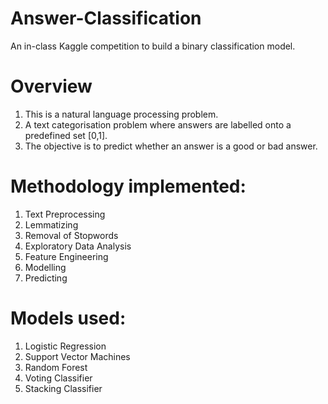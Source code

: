 # Answer-Classification
An in-class Kaggle competition to build a binary classification model. 

# Overview
1. This is a natural language processing problem.
2. A text categorisation problem where answers are labelled onto a predefined set [0,1].
3. The objective is to predict whether an answer is a good or bad answer.

# Methodology implemented:
1. Text Preprocessing
2. Lemmatizing
3. Removal of Stopwords
4. Exploratory Data Analysis
5. Feature Engineering
6. Modelling
7. Predicting

# Models used:
1. Logistic Regression
2. Support Vector Machines
3. Random Forest
4. Voting Classifier
5. Stacking Classifier

